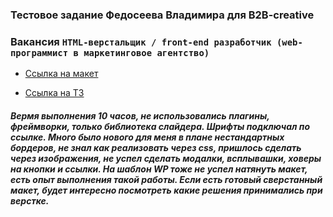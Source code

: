 ###  Тестовое задание Федосеева Владимира для B2B-creative
### Вакансия `HTML-верстальщик / front-end разработчик (web-программист в маркетинговое агентство)`

- [Ссылка на макет](https://www.figma.com/file/wf12iDuINjH9gkapWNVKgN/VR_club?type=design&node-id=0-1&mode=design)

- [Ссылка на ТЗ](https://docs.google.com/document/d/1Ik5aBsXWwjtkP1UT2urM09HSu7FpDzi-8HyF3z5QYpI/edit)

##### Вермя выполнения 10 часов, не использовались плагины, фреймворки, только библиотека слайдера. Шрифты подключал по ссылке. Много было нового для меня в плане нестандартных бордеров, не знал как реализовать через css, пришлось сделать через изображения, не успел сделать модалки, всплывашки, ховеры на кнопки и ссылки. На шаблон WP тоже не успел натянуть макет, есть опыт выполнения такой работы. Если есть готовый сверстанный макет, будет интересно посмотреть какие решения принимались при верстке.
